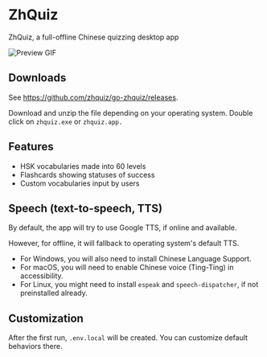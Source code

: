 # ZhQuiz

ZhQuiz, a full-offline Chinese quizzing desktop app

![Preview GIF](https://github.com/zhquiz/zhquiz/raw/master/docs/preview.gif)

## Downloads

See <https://github.com/zhquiz/go-zhquiz/releases>.

Download and unzip the file depending on your operating system. Double click on `zhquiz.exe` or `zhquiz.app.`

## Features

- HSK vocabularies made into 60 levels
- Flashcards showing statuses of success
- Custom vocabularies input by users

## Speech (text-to-speech, TTS)

By default, the app will try to use Google TTS, if online and available.

However, for offline, it will fallback to operating system's default TTS.

- For Windows, you will also need to install Chinese Language Support.
- For macOS, you will need to enable Chinese voice (Ting-Ting) in accessibility.
- For Linux, you might need to install `espeak` and `speech-dispatcher`, if not preinstalled already.

## Customization

After the first run, `.env.local` will be created. You can customize default behaviors there.
